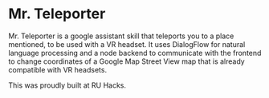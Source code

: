 # Mr. Teleporter
Mr. Teleporter is a google assistant skill that teleports you to a place mentioned, to be used with a VR headset. It uses DialogFlow for natural language processing and a node backend to communicate with the frontend to change coordinates of a Google Map Street View map that is already compatible with VR headsets.

This was proudly built at RU Hacks.
